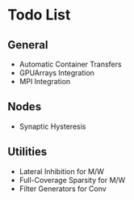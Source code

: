 # Todo List

## General
* Automatic Container Transfers  
* GPUArrays Integration  
* MPI Integration  

## Nodes
* Synaptic Hysteresis  

## Utilities
* Lateral Inhibition for M/W  
* Full-Coverage Sparsity for M/W  
* Filter Generators for Conv  
